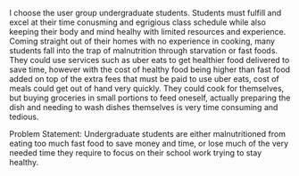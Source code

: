 I choose the user group undergraduate students. Students must fulfill and excel at their time conusming and egrigious class schedule while also keeping their body and mind healhy with limited resources and experience. Coming straight out of their homes with no experience in cooking, many students fall into the trap of malnutrition through starvation or fast foods. They could use services such as uber eats to get healthier food delivered to save time, however with the cost of healthy food being higher than fast food added on top of the extra fees that must be paid to use  uber eats, cost of meals could get out of hand very quickly. They could cook for themselves, but buying groceries in small portions to feed oneself, actually preparing the dish and needing to wash dishes themselves is very time consuming and tedious. 

Problem Statement:
Undergraduate students are either malnutritioned from eating too much fast food to save money and time, or lose much of the very needed time they require to focus on their school work trying to stay healthy.
